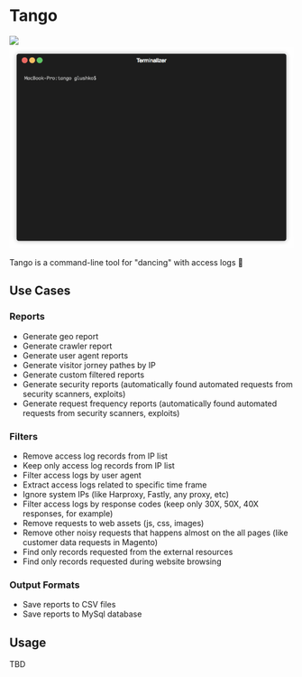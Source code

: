 # Tango

<img src="https://img.shields.io/badge/WIP-Work%20In%20Progress-yellow.svg" />

<img src="https://raw.githubusercontent.com/roma-glushko/tango/master/doc/tango.gif" />

Tango is a command-line tool for "dancing" with access logs 💃

## Use Cases

### Reports

- Generate geo report
- Generate crawler report
- Generate user agent reports
- Generate visitor jorney pathes by IP
- Generate custom filtered reports
- Generate security reports (automatically found automated requests from security scanners, exploits)
- Generate request frequency reports (automatically found automated requests from security scanners, exploits)

### Filters

- Remove access log records from IP list
- Keep only access log records from IP list
- Filter access logs by user agent
- Extract access logs related to specific time frame
- Ignore system IPs (like Harproxy, Fastly, any proxy, etc)
- Filter access logs by response codes (keep only 30X, 50X, 40X responses, for example)
- Remove requests to web assets (js, css, images)
- Remove other noisy requests that happens almost on the all pages (like customer data requests in Magento)
- Find only records requested from the external resources
- Find only records requested during website browsing

### Output Formats

- Save reports to CSV files
- Save reports to MySql database

## Usage

TBD